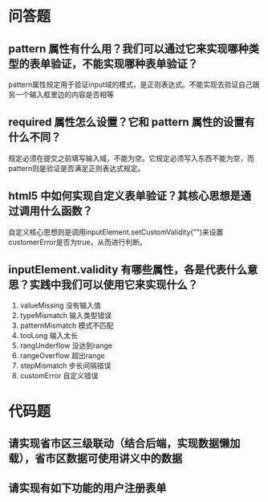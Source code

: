 # 问答题
## pattern 属性有什么用？我们可以通过它来实现哪种类型的表单验证，不能实现哪种表单验证？
pattern属性规定用于验证input域的模式，是正则表达式。不能实现去验证自己跟另一个输入框里边的内容是否相等


## required 属性怎么设置？它和 pattern 属性的设置有什么不同？
规定必须在提交之前填写输入域，不能为空。它规定必须写入东西不能为空，而pattern则是验证是否满足正则表达式规定。



## html5 中如何实现自定义表单验证？其核心思想是通过调用什么函数？
自定义核心思想则是调用inputElement.setCustomValidity("")来设置customerError是否为true，从而进行判断。


## inputElement.validity 有哪些属性，各是代表什么意思？实践中我们可以使用它来实现什么？
1. valueMissing     没有输入值
2. typeMismatch     输入类型错误
3. patternMismatch  模式不匹配
4. tooLong          输入太长
5. rangUnderflow    没达到range
6. rangeOverflow    超出range
7. stepMismatch     步长间隔错误
8. customError      自定义错误


# 代码题
## 请实现省市区三级联动（结合后端，实现数据懒加载），省市区数据可使用讲义中的数据




## 请实现有如下功能的用户注册表单